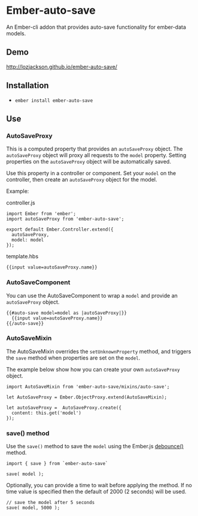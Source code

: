 # Ember-auto-save

An Ember-cli addon that provides auto-save functionality for ember-data models.

## Demo

http://lozjackson.github.io/ember-auto-save/

## Installation

* `ember install ember-auto-save`

## Use

### AutoSaveProxy

This is a computed property that provides an `autoSaveProxy` object.  The `autoSaveProxy`
object will proxy all requests to the `model` property.  Setting properties on the
`autoSaveProxy` object will be automatically saved.

Use this property in a controller or component. Set your `model` on the
controller, then create an `autoSaveProxy` object for the model.

Example:

controller.js

```
import Ember from 'ember';
import autoSaveProxy from 'ember-auto-save';

export default Ember.Controller.extend({
  autoSaveProxy,
  model: model
});
```

template.hbs

```
{{input value=autoSaveProxy.name}}
```

### AutoSaveComponent

You can use the AutoSaveComponent to wrap a `model` and provide an `autoSaveProxy` object.

```
{{#auto-save model=model as |autoSaveProxy|}}
  {{input value=autoSaveProxy.name}}
{{/auto-save}}
```

### AutoSaveMixin

The AutoSaveMixin overrides the `setUnknownProperty` method, and
triggers the `save` method when properties are set on the `model`.

The example below show how you can create your own `autoSaveProxy` object.
```
import AutoSaveMixin from 'ember-auto-save/mixins/auto-save';

let AutoSaveProxy = Ember.ObjectProxy.extend(AutoSaveMixin);

let autoSaveProxy =  AutoSaveProxy.create({
  content: this.get('model')
});
```

### save() method

Use the `save()` method to save the `model` using the
Ember.js [debounce()](http://emberjs.com/api/classes/Ember.run.html#method_debounce)
method.

```
import { save } from `ember-auto-save`

save( model );
```

Optionally, you can provide a time to wait before applying the method.  If no
time value is specified then the default of 2000 (2 seconds) will be used.

```
// save the model after 5 seconds
save( model, 5000 );
```
